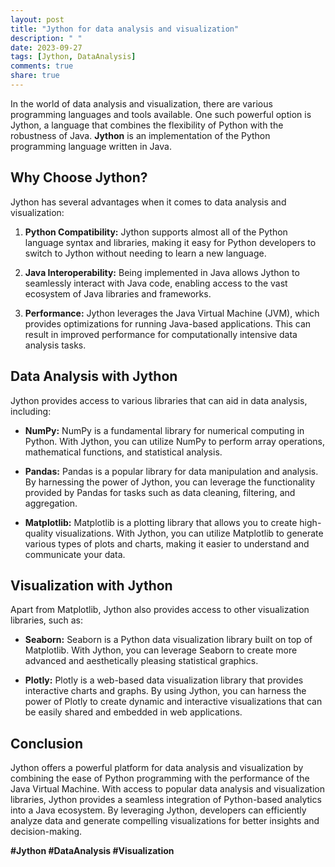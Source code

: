 ```yaml
---
layout: post
title: "Jython for data analysis and visualization"
description: " "
date: 2023-09-27
tags: [Jython, DataAnalysis]
comments: true
share: true
---
```


In the world of data analysis and visualization, there are various programming languages and tools available. One such powerful option is Jython, a language that combines the flexibility of Python with the robustness of Java. **Jython** is an implementation of the Python programming language written in Java.

## Why Choose Jython?
Jython has several advantages when it comes to data analysis and visualization:

1. **Python Compatibility:** Jython supports almost all of the Python language syntax and libraries, making it easy for Python developers to switch to Jython without needing to learn a new language.

2. **Java Interoperability:** Being implemented in Java allows Jython to seamlessly interact with Java code, enabling access to the vast ecosystem of Java libraries and frameworks.

3. **Performance:** Jython leverages the Java Virtual Machine (JVM), which provides optimizations for running Java-based applications. This can result in improved performance for computationally intensive data analysis tasks.

## Data Analysis with Jython
Jython provides access to various libraries that can aid in data analysis, including:

- **NumPy:** NumPy is a fundamental library for numerical computing in Python. With Jython, you can utilize NumPy to perform array operations, mathematical functions, and statistical analysis.

- **Pandas:** Pandas is a popular library for data manipulation and analysis. By harnessing the power of Jython, you can leverage the functionality provided by Pandas for tasks such as data cleaning, filtering, and aggregation.

- **Matplotlib:** Matplotlib is a plotting library that allows you to create high-quality visualizations. With Jython, you can utilize Matplotlib to generate various types of plots and charts, making it easier to understand and communicate your data.

## Visualization with Jython
Apart from Matplotlib, Jython also provides access to other visualization libraries, such as:

- **Seaborn:** Seaborn is a Python data visualization library built on top of Matplotlib. With Jython, you can leverage Seaborn to create more advanced and aesthetically pleasing statistical graphics.

- **Plotly:** Plotly is a web-based data visualization library that provides interactive charts and graphs. By using Jython, you can harness the power of Plotly to create dynamic and interactive visualizations that can be easily shared and embedded in web applications.

## Conclusion
Jython offers a powerful platform for data analysis and visualization by combining the ease of Python programming with the performance of the Java Virtual Machine. With access to popular data analysis and visualization libraries, Jython provides a seamless integration of Python-based analytics into a Java ecosystem. By leveraging Jython, developers can efficiently analyze data and generate compelling visualizations for better insights and decision-making.

**#Jython #DataAnalysis #Visualization**
